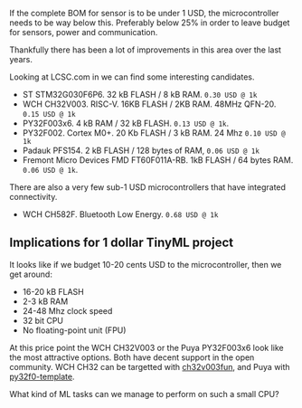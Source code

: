 
If the complete BOM for sensor is to be under 1 USD,
the microcontroller needs to be way below this.
Preferably below 25% in order to leave budget for sensors, power and communication.

Thankfully there has been a lot of improvements in this area over the last years.

Looking at LCSC.com in we can find some interesting candidates.

- ST STM32G030F6P6. 32 kB FLASH / 8 kB RAM. `0.30 USD @ 1k`
- WCH CH32V003. RISC-V. 16KB FLASH / 2KB RAM.  48MHz QFN-20. `0.15 USD @ 1k`
- PY32F003x6. 4 kB RAM / 32 kB FLASH. `0.13 USD @ 1k`.
- PY32F002. Cortex M0+. 20 Kb FLASH / 3 kB RAM. 24 Mhz `0.10 USD @ 1k`
- Padauk PFS154. 2 kB FLASH / 128 bytes of RAM, `0.06 USD @ 1k`
- Fremont Micro Devices FMD FT60F011A-RB. 1kB FLASH / 64 bytes RAM. `0.06 USD @ 1k`.

There are also a very few sub-1 USD microcontrollers that have integrated connectivity.

- WCH CH582F. Bluetooth Low Energy. `0.68 USD @ 1k` 

## Implications for 1 dollar TinyML project

It looks like if we budget 10-20 cents USD to the microcontroller, then we get around:

- 16-20 kB FLASH
- 2-3 kB RAM
- 24-48 Mhz clock speed
- 32 bit CPU
- No floating-point unit (FPU)

At this price point the WCH CH32V003 or the Puya PY32F003x6 look like the most attractive options.
Both have decent support in the open community.
WCH CH32 can be targetted with [ch32v003fun](https://github.com/cnlohr/ch32v003fun),
and Puya with [py32f0-template](https://github.com/IOsetting/py32f0-template).

What kind of ML tasks can we manage to perform on such a small CPU?
